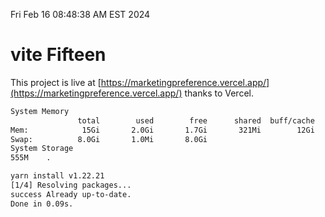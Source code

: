 Fri Feb 16 08:48:38 AM EST 2024

# vite Fifteen


This project is live at [https://marketingpreference.vercel.app/](https://marketingpreference.vercel.app/) thanks to Vercel.

```bash
System Memory
               total        used        free      shared  buff/cache   available
Mem:            15Gi       2.0Gi       1.7Gi       321Mi        12Gi        13Gi
Swap:          8.0Gi       1.0Mi       8.0Gi
System Storage
555M	.
```
```bash
yarn install v1.22.21
[1/4] Resolving packages...
success Already up-to-date.
Done in 0.09s.
```
